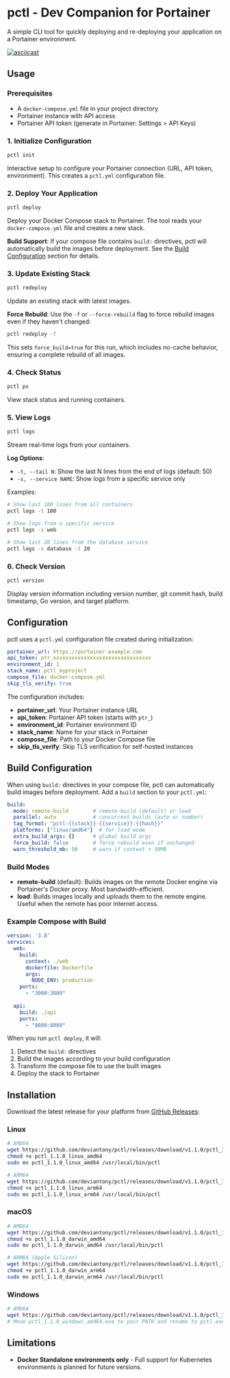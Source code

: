 # pctl - Dev Companion for Portainer

A simple CLI tool for quickly deploying and re-deploying your application on a Portainer environment. 

[![asciicast](https://asciinema.org/a/zYM6Tu31LesuRowrLDJZfGzcU.svg)](https://asciinema.org/a/zYM6Tu31LesuRowrLDJZfGzcU)

## Usage

### Prerequisites
- A `docker-compose.yml` file in your project directory
- Portainer instance with API access
- Portainer API token (generate in Portainer: Settings > API Keys)

### 1. Initialize Configuration
```bash
pctl init
```
Interactive setup to configure your Portainer connection (URL, API token, environment). This creates a `pctl.yml` configuration file.

### 2. Deploy Your Application
```bash
pctl deploy
```
Deploy your Docker Compose stack to Portainer. The tool reads your `docker-compose.yml` file and creates a new stack.

**Build Support**: If your compose file contains `build:` directives, pctl will automatically build the images before deployment. See the [Build Configuration](#build-configuration) section for details.

### 3. Update Existing Stack
```bash
pctl redeploy
```
Update an existing stack with latest images.

**Force Rebuild**: Use the `-f` or `--force-rebuild` flag to force rebuild images even if they haven't changed:
```bash
pctl redeploy -f
```
This sets `force_build=true` for this run, which includes no-cache behavior, ensuring a complete rebuild of all images.

### 4. Check Status
```bash
pctl ps
```
View stack status and running containers.

### 5. View Logs
```bash
pctl logs
```
Stream real-time logs from your containers.

**Log Options**:
- `-t, --tail N`: Show the last N lines from the end of logs (default: 50)
- `-s, --service NAME`: Show logs from a specific service only

Examples:
```bash
# Show last 100 lines from all containers
pctl logs -t 100

# Show logs from a specific service
pctl logs -s web

# Show last 20 lines from the database service
pctl logs -s database -t 20
```

### 6. Check Version
```bash
pctl version
```
Display version information including version number, git commit hash, build timestamp, Go version, and target platform.

## Configuration

pctl uses a `pctl.yml` configuration file created during initialization:

```yaml
portainer_url: https://portainer.example.com
api_token: ptr_xxxxxxxxxxxxxxxxxxxxxxxxxxxxxxxx
environment_id: 1
stack_name: pctl_myproject
compose_file: docker-compose.yml
skip_tls_verify: true
```

The configuration includes:
- **portainer_url**: Your Portainer instance URL
- **api_token**: Portainer API token (starts with `ptr_`)
- **environment_id**: Portainer environment ID
- **stack_name**: Name for your stack in Portainer
- **compose_file**: Path to your Docker Compose file
- **skip_tls_verify**: Skip TLS verification for self-hosted instances

## Build Configuration

When using `build:` directives in your compose file, pctl can automatically build images before deployment. Add a `build` section to your `pctl.yml`:

```yaml
build:
  mode: remote-build        # remote-build (default) or load
  parallel: auto            # concurrent builds (auto or number)
  tag_format: "pctl-{{stack}}-{{service}}:{{hash}}"
  platforms: ["linux/amd64"]  # for load mode
  extra_build_args: {}      # global build args
  force_build: false        # force rebuild even if unchanged
  warn_threshold_mb: 50     # warn if context > 50MB
```

### Build Modes

- **remote-build** (default): Builds images on the remote Docker engine via Portainer's Docker proxy. Most bandwidth-efficient.
- **load**: Builds images locally and uploads them to the remote engine. Useful when the remote has poor internet access.

### Example Compose with Build

```yaml
version: '3.8'
services:
  web:
    build:
      context: ./web
      dockerfile: Dockerfile
      args:
        NODE_ENV: production
    ports:
      - "3000:3000"
  
  api:
    build: ./api
    ports:
      - "8080:8080"
```

When you run `pctl deploy`, it will:
1. Detect the `build:` directives
2. Build the images according to your build configuration
3. Transform the compose file to use the built images
4. Deploy the stack to Portainer

## Installation

Download the latest release for your platform from [GitHub Releases](https://github.com/deviantony/pctl/releases/tag/v1.1.0):

### Linux
```bash
# AMD64
wget https://github.com/deviantony/pctl/releases/download/v1.1.0/pctl_1.1.0_linux_amd64
chmod +x pctl_1.1.0_linux_amd64
sudo mv pctl_1.1.0_linux_amd64 /usr/local/bin/pctl

# ARM64
wget https://github.com/deviantony/pctl/releases/download/v1.1.0/pctl_1.1.0_linux_arm64
chmod +x pctl_1.1.0_linux_arm64
sudo mv pctl_1.1.0_linux_arm64 /usr/local/bin/pctl
```

### macOS
```bash
# AMD64
wget https://github.com/deviantony/pctl/releases/download/v1.1.0/pctl_1.1.0_darwin_amd64
chmod +x pctl_1.1.0_darwin_amd64
sudo mv pctl_1.1.0_darwin_amd64 /usr/local/bin/pctl

# ARM64 (Apple Silicon)
wget https://github.com/deviantony/pctl/releases/download/v1.1.0/pctl_1.1.0_darwin_arm64
chmod +x pctl_1.1.0_darwin_arm64
sudo mv pctl_1.1.0_darwin_arm64 /usr/local/bin/pctl
```

### Windows
```bash
# AMD64
wget https://github.com/deviantony/pctl/releases/download/v1.1.0/pctl_1.1.0_windows_amd64.exe
# Move pctl_1.1.0_windows_amd64.exe to your PATH and rename to pctl.exe
```

## Limitations

- **Docker Standalone environments only** - Full support for Kubernetes environments is planned for future versions.
